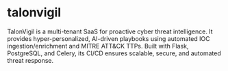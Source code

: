# talonvigil
TalonVigil is a multi-tenant SaaS for proactive cyber threat intelligence. It provides hyper-personalized, AI-driven playbooks using automated IOC ingestion/enrichment and MITRE ATT&amp;CK TTPs. Built with Flask, PostgreSQL, and Celery, its CI/CD ensures scalable, secure, and automated threat response.
